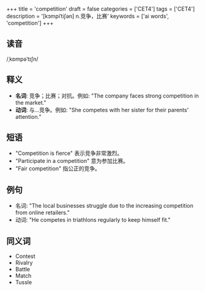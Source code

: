 +++
title = 'competition'
draft = false
categories = ['CET4']
tags = ['CET4']
description = '[kɔmpiˈti∫ən] n.竞争，比赛'
keywords = ['ai words', 'competition']
+++

## 读音
/ˌkɒmpəˈtɪʃn/

## 释义
- **名词**: 竞争；比赛；对抗。例如: "The company faces strong competition in the market."
- **动词**: 与…竞争。例如: "She competes with her sister for their parents' attention."

## 短语
- "Competition is fierce" 表示竞争非常激烈。
- "Participate in a competition" 意为参加比赛。
- "Fair competition" 指公正的竞争。

## 例句
- 名词: "The local businesses struggle due to the increasing competition from online retailers."
- 动词: "He competes in triathlons regularly to keep himself fit."

## 同义词
- Contest
- Rivalry
- Battle
- Match
- Tussle
